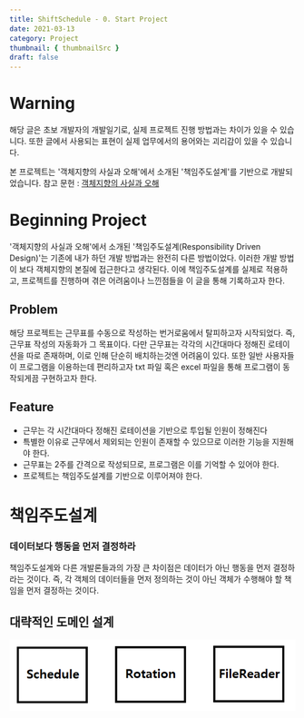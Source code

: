 ```yaml
---
title: ShiftSchedule - 0. Start Project
date: 2021-03-13
category: Project
thumbnail: { thumbnailSrc }
draft: false
---
```


# Warning
해당 글은 초보 개발자의 개발일기로, 실제 프로젝트 진행 방법과는 차이가 있을 수 있습니다. 또한 글에서 사용되는 표현이 실제 업무에서의 용어와는 괴리감이 있을 수 있습니다.
    
본 프로젝트는 '객체지향의 사실과 오해'에서 소개된 '책임주도설계'를 기반으로 개발되었습니다.
참고 문헌 : [객체지향의 사실과 오해](https://www.aladin.co.kr/shop/wproduct.aspx?ItemId=60550259)

# Beginning Project
'객체지향의 사실과 오해'에서 소개된 '책임주도설계(Responsibility Driven Design)'는 기존에 내가 하던 개발 방법과는 완전히 다른 방법이었다. 이러한 개발 방법이 보다 객체지향의 본질에 접근한다고 생각된다. 이에 책임주도설계를 실제로 적용하고, 프로젝트를 진행하며 겪은 어려움이나 느낀점들을 이 글을 통해 기록하고자 한다.    

## Problem
해당 프로젝트는 근무표를 수동으로 작성하는 번거로움에서 탈피하고자 시작되었다. 즉, 근무표 작성의 자동화가 그 목표이다. 다만 근무표는 각각의 시간대마다 정해진 로테이션을 따로 존재하며, 이로 인해 단순히 배치하는것엔 어려움이 있다. 또한 일반 사용자들이 프로그램을 이용하는데 편리하고자 txt 파일 혹은 excel 파일을 통해 프로그램이 동작되게끔 구현하고자 한다.

## Feature
- 근무는 각 시간대마다 정해진 로테이션을 기반으로 투입될 인원이 정해진다
- 특별한 이유로 근무에서 제외되는 인원이 존재할 수 있으므로 이러한 기능을 지원해야 한다.
- 근무표는 2주를 간격으로 작성되므로, 프로그램은 이를 기억할 수 있어야 한다.
- 프로젝트는 책임주도설계를 기반으로 이루어져야 한다.

# 책임주도설계
### **데이터보다 행동을 먼저 결정하라**
책임주도설계와 다른 개발론들과의 가장 큰 차이점은 데이터가 아닌 행동을 먼저 결정하라는 것이다. 즉, 각 객체의 데이터들을 먼저 정의하는 것이 아닌 객체가 수행해야 할 책임을 먼저 결정하는 것이다.

## 대략적인 도메인 설계
![domain](content/assets/Project/ShiftSchedule/domain.png)



        

